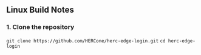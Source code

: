 ## Linux Build Notes 

### 1. Clone the repository
`git clone https://github.com/HERCone/herc-edge-login.git`
`cd herc-edge-login`
